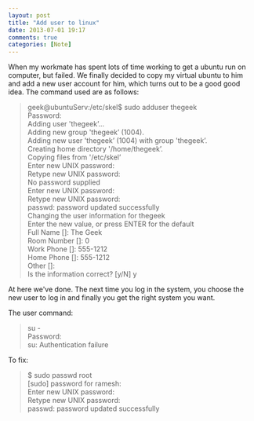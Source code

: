 ```yaml
---
layout: post
title: "Add user to linux"
date: 2013-07-01 19:17
comments: true
categories: [Note]
---
```


When my workmate has spent lots of time working to get a ubuntu run on computer, but failed. We finally decided to copy my virtual ubuntu to him and add a new user account for him, which turns out to be a good good idea.
The command used are as follows:

>geek@ubuntuServ:/etc/skel$ sudo adduser thegeek    
>Password:                                          
>Adding user 'thegeek’…                             
>Adding new group 'thegeek’ (1004).                 
>Adding new user 'thegeek’ (1004) with group 'thegeek’.    
>Creating home directory '/home/thegeek’.                  
>Copying files from '/etc/skel’                            
>Enter new UNIX password:                                  
>Retype new UNIX password:                                 
>No password supplied                                      
>Enter new UNIX password:                                  
>Retype new UNIX password:                                 
>passwd: password updated successfully                     
>Changing the user information for thegeek                 
>Enter the new value, or press ENTER for the default       
>Full Name []: The Geek                                    
>Room Number []: 0                                         
>Work Phone []: 555-1212                                   
>Home Phone []: 555-1212                                   
>Other []:                                                 
>Is the information correct? [y/N] y                       

At here we've done. The next time you log in the system, you choose the new user to log in and finally you get the right system you want.

The user command:     

>su -      
>Password:        
>su: Authentication failure       

To fix:

>$ sudo passwd root     
>[sudo] password for ramesh:     
>Enter new UNIX password:     
>Retype new UNIX password:     
>passwd: password updated successfully     

